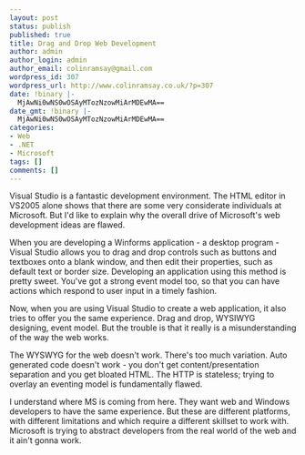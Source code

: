 ```yaml
---
layout: post
status: publish
published: true
title: Drag and Drop Web Development
author: admin
author_login: admin
author_email: colinramsay@gmail.com
wordpress_id: 307
wordpress_url: http://www.colinramsay.co.uk/?p=307
date: !binary |-
  MjAwNi0wNS0wOSAyMTozNzowMiArMDEwMA==
date_gmt: !binary |-
  MjAwNi0wNS0wOSAyMTozNzowMiArMDEwMA==
categories:
- Web
- .NET
- Microsoft
tags: []
comments: []
---
```

<p>Visual Studio is a fantastic development environment. The HTML editor in VS2005 alone shows that there are some very considerate individuals at Microsoft. But I'd like to explain why the overall drive of Microsoft's web development ideas are flawed.</p>
<p>When you are developing a Winforms application - a desktop program - Visual Studio allows you to drag and drop controls such as buttons and textboxes onto a blank window, and then edit their properties, such as default text or border size. Developing an application using this method is pretty sweet. You've got a strong event model too, so that you can have actions which respond to user input in a timely fashion. </p>
<p>Now, when you are using Visual Studio to create a web application, it also tries to offer you the same experience. Drag and drop, WYSIWYG designing, event model. But the trouble is that it really is a misunderstanding of the way the web works.</p>
<p>The WYSWYG for the web doesn't work. There's too much variation. Auto generated code doesn't work - you don't get content/presentation separation and you get bloated HTML. The HTTP is stateless; trying to overlay an eventing model is fundamentally flawed.</p>
<p>I understand where MS is coming from here. They want web and Windows developers to have the same experience. But these are different platforms, with different limitations and which require a different skillset to work with. Microsoft is trying to abstract developers from the real world of the web and it ain't gonna work.</p>
